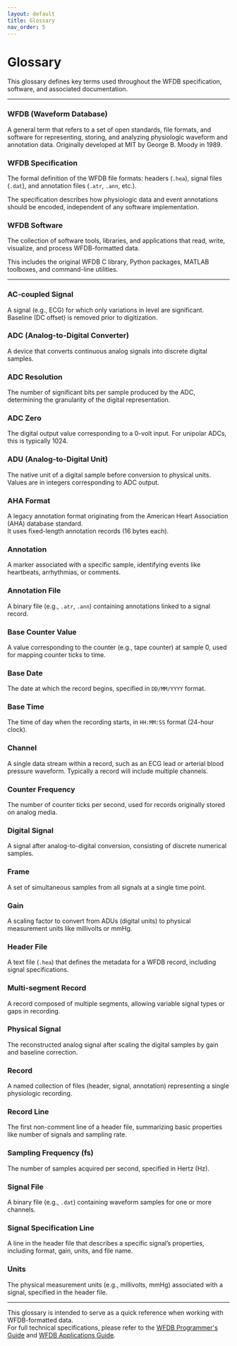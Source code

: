 ```yaml
---
layout: default
title: Glossary
nav_order: 5
---
```


# Glossary

This glossary defines key terms used throughout the WFDB specification, software, and associated documentation.

---

### WFDB (Waveform Database)
A general term that refers to a set of open standards, file formats, and software for representing, storing, and analyzing physiologic waveform and annotation data. Originally developed at MIT by George B. Moody in 1989.

### WFDB Specification
The formal definition of the WFDB file formats: headers (`.hea`), signal files (`.dat`), and annotation files (`.atr`, `.ann`, etc.).  

The specification describes how physiologic data and event annotations should be encoded, independent of any software implementation.

### WFDB Software
The collection of software tools, libraries, and applications that read, write, visualize, and process WFDB-formatted data.  

This includes the original WFDB C library, Python packages, MATLAB toolboxes, and command-line utilities.

---

### AC-coupled Signal

A signal (e.g., ECG) for which only variations in level are significant. Baseline (DC offset) is removed prior to digitization.

### ADC (Analog-to-Digital Converter)

A device that converts continuous analog signals into discrete digital samples.

### ADC Resolution

The number of significant bits per sample produced by the ADC, determining the granularity of the digital representation.

### ADC Zero
The digital output value corresponding to a 0-volt input. For unipolar ADCs, this is typically 1024.

### ADU (Analog-to-Digital Unit)
The native unit of a digital sample before conversion to physical units. Values are in integers corresponding to ADC output.

### AHA Format
A legacy annotation format originating from the American Heart Association (AHA) database standard.  
It uses fixed-length annotation records (16 bytes each).

### Annotation
A marker associated with a specific sample, identifying events like heartbeats, arrhythmias, or comments.

### Annotation File
A binary file (e.g., `.atr`, `.ann`) containing annotations linked to a signal record.

### Base Counter Value
A value corresponding to the counter (e.g., tape counter) at sample 0, used for mapping counter ticks to time.

### Base Date
The date at which the record begins, specified in `DD/MM/YYYY` format.

### Base Time
The time of day when the recording starts, in `HH:MM:SS` format (24-hour clock).

### Channel
A single data stream within a record, such as an ECG lead or arterial blood pressure waveform. Typically a record will include multiple channels.

### Counter Frequency
The number of counter ticks per second, used for records originally stored on analog media.

### Digital Signal
A signal after analog-to-digital conversion, consisting of discrete numerical samples.

### Frame
A set of simultaneous samples from all signals at a single time point.

### Gain
A scaling factor to convert from ADUs (digital units) to physical measurement units like millivolts or mmHg.

### Header File
A text file (`.hea`) that defines the metadata for a WFDB record, including signal specifications.

### Multi-segment Record
A record composed of multiple segments, allowing variable signal types or gaps in recording.

### Physical Signal
The reconstructed analog signal after scaling the digital samples by gain and baseline correction.

### Record
A named collection of files (header, signal, annotation) representing a single physiologic recording.

### Record Line
The first non-comment line of a header file, summarizing basic properties like number of signals and sampling rate.

### Sampling Frequency (fs)
The number of samples acquired per second, specified in Hertz (Hz).

### Signal File
A binary file (e.g., `.dat`) containing waveform samples for one or more channels.

### Signal Specification Line
A line in the header file that describes a specific signal’s properties, including format, gain, units, and file name.

### Units
The physical measurement units (e.g., millivolts, mmHg) associated with a signal, specified in the header file.

---

This glossary is intended to serve as a quick reference when working with WFDB-formatted data.  
For full technical specifications, please refer to the [WFDB Programmer's Guide](https://physionet.org/physiotools/wpg/) and [WFDB Applications Guide](https://physionet.org/physiotools/wag/).

